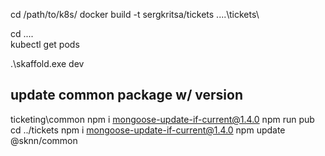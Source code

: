 cd /path/to/k8s/
docker build -t sergkritsa/tickets ..\..\tickets\

cd ..\..\
kubectl get pods

.\skaffold.exe dev

## update common package w/ version
ticketing\common
npm i mongoose-update-if-current@1.4.0
npm run pub
cd ../tickets
npm i mongoose-update-if-current@1.4.0
npm update @sknn/common
